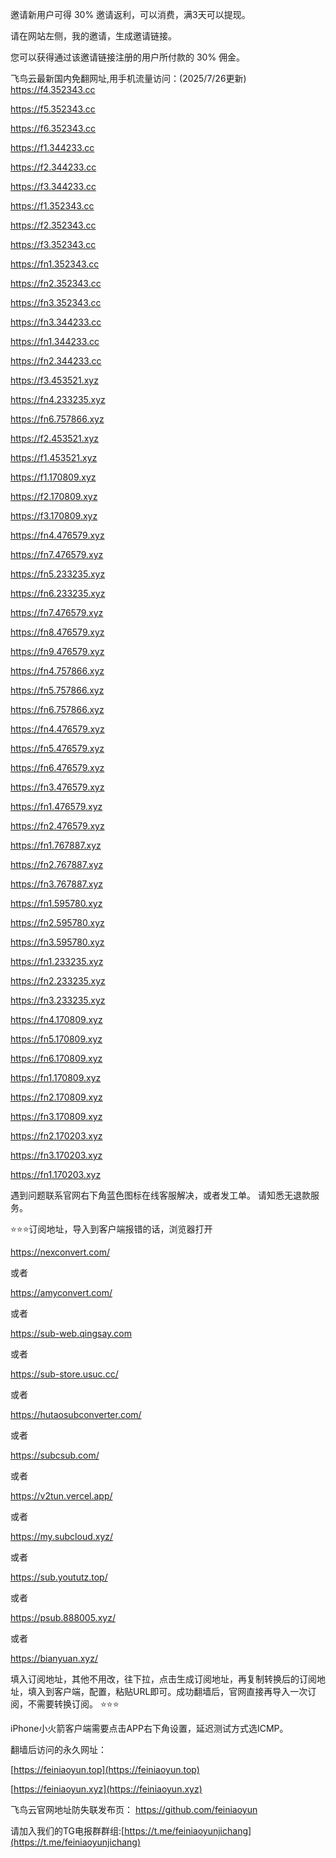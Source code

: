 邀请新用户可得 30% 邀请返利，可以消费，满3天可以提现。

请在网站左侧，我的邀请，生成邀请链接。

您可以获得通过该邀请链接注册的用户所付款的 30% 佣金。


飞鸟云最新国内免翻网址,用手机流量访问：(2025/7/26更新)
https://f4.352343.cc

https://f5.352343.cc

https://f6.352343.cc

https://f1.344233.cc

https://f2.344233.cc

https://f3.344233.cc

https://f1.352343.cc


https://f2.352343.cc

https://f3.352343.cc

https://fn1.352343.cc

https://fn2.352343.cc

https://fn3.352343.cc

https://fn3.344233.cc

https://fn1.344233.cc

https://fn2.344233.cc



https://f3.453521.xyz

https://fn4.233235.xyz

https://fn6.757866.xyz

https://f2.453521.xyz

https://f1.453521.xyz

https://f1.170809.xyz

https://f2.170809.xyz

https://f3.170809.xyz

https://fn4.476579.xyz

https://fn7.476579.xyz

https://fn5.233235.xyz


https://fn6.233235.xyz

https://fn7.476579.xyz

https://fn8.476579.xyz

https://fn9.476579.xyz

https://fn4.757866.xyz

https://fn5.757866.xyz

https://fn6.757866.xyz

https://fn4.476579.xyz

https://fn5.476579.xyz

https://fn6.476579.xyz

https://fn3.476579.xyz

https://fn1.476579.xyz

https://fn2.476579.xyz


https://fn1.767887.xyz

https://fn2.767887.xyz

https://fn3.767887.xyz


https://fn1.595780.xyz

https://fn2.595780.xyz

https://fn3.595780.xyz


https://fn1.233235.xyz

https://fn2.233235.xyz

https://fn3.233235.xyz

https://fn4.170809.xyz

https://fn5.170809.xyz

https://fn6.170809.xyz

https://fn1.170809.xyz

https://fn2.170809.xyz

https://fn3.170809.xyz

https://fn2.170203.xyz

https://fn3.170203.xyz

https://fn1.170203.xyz


遇到问题联系官网右下角蓝色图标在线客服解决，或者发工单。
请知悉无退款服务。


⭐️⭐️⭐️订阅地址，导入到客户端报错的话，浏览器打开



https://nexconvert.com/

或者

https://amyconvert.com/

或者

https://sub-web.qingsay.com

或者


https://sub-store.usuc.cc/

或者

https://hutaosubconverter.com/

或者

https://subcsub.com/

或者

https://v2tun.vercel.app/

或者

https://my.subcloud.xyz/


或者


https://sub.yoututz.top/

或者

https://psub.888005.xyz/

或者

https://bianyuan.xyz/

填入订阅地址，其他不用改，往下拉，点击生成订阅地址，再复制转换后的订阅地址，填入到客户端，配置，粘贴URL即可。成功翻墙后，官网直接再导入一次订阅，不需要转换订阅。
⭐️⭐️⭐️

iPhone小火箭客户端需要点击APP右下角设置，延迟测试方式选ICMP。



翻墙后访问的永久网址：


[https://feiniaoyun.top](https://feiniaoyun.top) 

[https://feiniaoyun.xyz](https://feiniaoyun.xyz)


飞鸟云官网地址防失联发布页： https://github.com/feiniaoyun

请加入我们的TG电报群群组:[https://t.me/feiniaoyunjichang](https://t.me/feiniaoyunjichang) 



